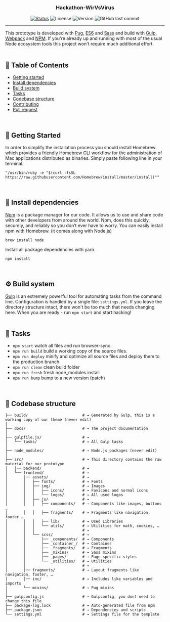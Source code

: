 
<h3 align="center">Hackathon-WirVsVirus</h3>

<div align="center">

  [![Status](https://img.shields.io/badge/status-active-success.svg)]()
  ![License](https://img.shields.io/github/license/marco-koenen/Hackathon-WirVsVirus)
  ![Version](https://img.shields.io/github/package-json/v/marco-koenen/Hackathon-WirVsVirus)
  ![GitHub last commit](https://img.shields.io/github/last-commit/marco-koenen/Hackathon-WirVsVirus)

</div>

---

This prototype is developed with [Pug](https://pugjs.org/api/getting-started.html), [ES6](http://es6-features.org/) and [Sass](http://sass-lang.com/) and build with [Gulp](http://gulpjs.com/), [Webpack](https://webpack.js.org) and [NPM](https://www.npmjs.com/). If you're already up and running with most of the usual Node ecosystem tools this project won't require much additional effort.
<br/><br/>

## 📝 Table of Contents
- [Getting started](#getting_started)
- [Install dependencies](#dependencies)
- [Build system](#build)
- [Tasks](#tasks)
- [Codebase structure](#codebase-structure)
- [Contributing](/docs/contributing.md)
- [Pull request](/docs/pull_request.md)
<br/>

## 🏁 Getting Started <a name="getting_started"></a>
In order to simplify the installation process you should install Homebrew which provides a friendly Homebrew CLI workflow for the administration of Mac applications distributed as binaries. Simply paste following line in your terminal.

```shell
"/usr/bin/ruby -e "$(curl -fsSL https://raw.githubusercontent.com/Homebrew/install/master/install)""
```
<br/>

## 🔧 Install dependencies <a name="dependencies"></a>
[Npm](https://www.npmjs.com/) is a package manager for our code. It allows us to use and share code with other developers from around the world. Npm, does this quickly, securely, and reliably so you don’t ever have to worry. You can easily install npm with Homebrew. (it comes along with Node.js)

```shell
brew install node
```

Install all package dependencies with yarn.

```shell
npm install
```
<br/>

## ⚙️ Build system <a name="build"></a>
[Gulp](http://gulpjs.com/) is an extremely powerful tool for automating tasks from the command line. Configuration is handled by a single file: ``settings.yml``. If you leave the directory structure intact, there won't be too much that needs changing here. When you are ready - run ``npm start`` and start hacking!
<br/><br/>

## 🚀 Tasks <a name="tasks"></a>

* ``npm start`` watch all files and run browser-sync.
* ``npm run build`` build a working copy of the source files.
* ``npm run deploy`` minify and optimize all source files and deploy them to the production branch
* ``npm run clean`` clean build folder
* ``npm run fresh`` fresh node_modules install
* ``npm run bump`` bump to a new version (patch)
<br/>

## 🔖 Codebase structure <a name="codebase-structure"></a>

```shell
├── build/                        # → Generated by Gulp, this is a working copy of our theme (never edit)
│
├── docs/                         # → The project documentation
│
├── gulpfile.js/                  # →
│   └── tasks/                    # → All Gulp tasks
│
├── node_modules/                 # → Node.js packages (never edit)
│
├── src/                          # → This directory contains the raw material for our prototype
│   │── backend/                  # →
│   └── frontend/                 # →
│       │── assets/               # →
│       │   ├── fonts/            # → Fonts
│       │   ├── img/              # → Images
│       │   │   ├── icons/        # → Favicons and normal icons
│       │   │   └── logos/        # → All used logos
│       │   ├── js/               # →
│       │   │   ├── components/   # → Components like images, buttons …
│       │   │   ├── fragments/    # → Fragments like navigation, footer …
│       │   │   ├── lib/          # → Used Libraries
│       │   │   └── utils/        # → Utilities for math, cookies, …
│       │   │                     # →
│       │   └── scss/             # →
│       │       ├── _components/  # → Components
│       │       ├── _container_/  # → Container
│       │       ├── _fragments/   # → Fragments
│       │       ├── _mixins/      # → Sass mixins
│       │       ├── _pages/       # → Page specific styles
│       │       └── _utilities/   # → Utilities
│       │                         # →
│       │── fragments/            # → Layout fragments like navigation, footer, …
│       │── inc/                  # → Includes like variables and imports
│       └── mixins/               # → Pug mixins
│
├── gulpconfig.js                 # → Gulpconfig, you dont need to change this file
├── package-log.lock              # → Auto-generated file from npm
├── package.json                  # → Dependencies and scripts
└── settings.yml                  # → Settings file for the template

```
<br/>
<br/>
